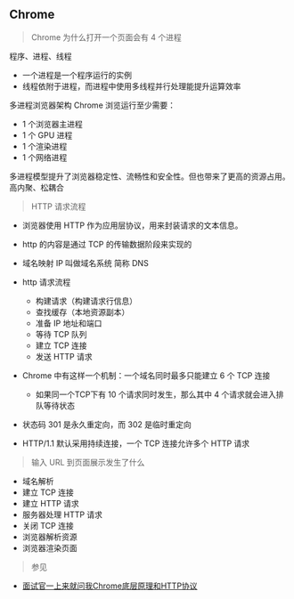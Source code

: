 ## Chrome

> Chrome 为什么打开一个页面会有 4 个进程

程序、进程、线程

- 一个进程是一个程序运行的实例
- 线程依附于进程，而进程中使用多线程并行处理能提升运算效率

多进程浏览器架构 Chrome 浏览运行至少需要：

- 1 个浏览器主进程
- 1 个 GPU 进程
- 1 个渲染进程
- 1 个网络进程

多进程模型提升了浏览器稳定性、流畅性和安全性。但也带来了更高的资源占用。
高内聚、松耦合

> HTTP 请求流程

- 浏览器使用 HTTP 作为应用层协议，用来封装请求的文本信息。
- http 的内容是通过 TCP 的传输数据阶段来实现的
- 域名映射 IP 叫做域名系统 简称 DNS
- http 请求流程

  - 构建请求（构建请求行信息）
  - 查找缓存（本地资源副本）
  - 准备 IP 地址和端口
  - 等待 TCP 队列
  - 建立 TCP 连接
  - 发送 HTTP 请求

- Chrome 中有这样一个机制：一个域名同时最多只能建立 6 个 TCP 连接

  - 如果同一个TCP下有 10 个请求同时发生，那么其中 4 个请求就会进入排队等待状态

- 状态码 301 是永久重定向，而 302 是临时重定向
- HTTP/1.1 默认采用持续连接，一个 TCP 连接允许多个 HTTP 请求

> 输入 URL 到页面展示发生了什么

- 域名解析
- 建立 TCP 连接
- 建立 HTTP 请求
- 服务器处理 HTTP 请求
- 关闭 TCP 连接
- 浏览器解析资源
- 浏览器渲染页面

> 参见

- [面试官一上来就问我Chrome底层原理和HTTP协议](https://segmentfault.com/a/1190000038323994)

